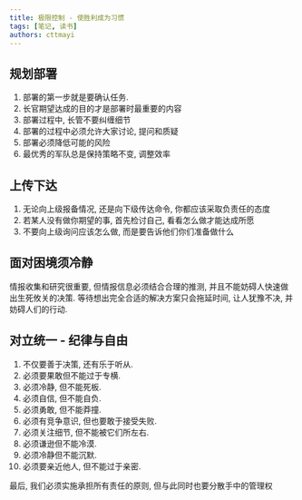 ```yaml
---
title: 极限控制 - 使胜利成为习惯
tags: [笔记, 读书]
authors: cttmayi
---
```


## 规划部署

1. 部署的第一步就是要确认任务.
1. 长官期望达成的目的才是部署时最重要的内容
1. 部署过程中, 长管不要纠缠细节 
1. 部署的过程中必须允许大家讨论, 提问和质疑
1. 部署必须降低可能的风险
1. 最优秀的军队总是保持策略不变, 调整效率

## 上传下达

1. 无论向上级报备情况, 还是向下级传达命令, 你都应该采取负责任的态度
1. 若某人没有做你期望的事, 首先检讨自己, 看看怎么做才能达成所愿
1. 不要向上级询问应该怎么做, 而是要告诉他们你们准备做什么

## 面对困境须冷静

情报收集和研究很重要, 但情报信息必须结合合理的推测, 并且不能妨碍人快速做出生死攸关的决策. 等待想出完全合适的解决方案只会拖延时间, 让人犹豫不决, 并妨碍人们的行动. 

## 对立统一 - 纪律与自由

1. 不仅要善于决策, 还有乐于听从.
1. 必须要果敢但不能过于专横.
1. 必须冷静, 但不能死板.
1. 必须自信, 但不能自负.
1. 必须勇敢, 但不能莽撞.
1. 必须有竞争意识, 但也要敢于接受失败.
1. 必须关注细节, 但不能被它们所左右.
1. 必须谦逊但不能冷漠.
1. 必须冷静但不能沉默.
1. 必须要亲近他人, 但不能过于亲密.

最后, 我们必须实施承担所有责任的原则, 但与此同时也要分散手中的管理权
